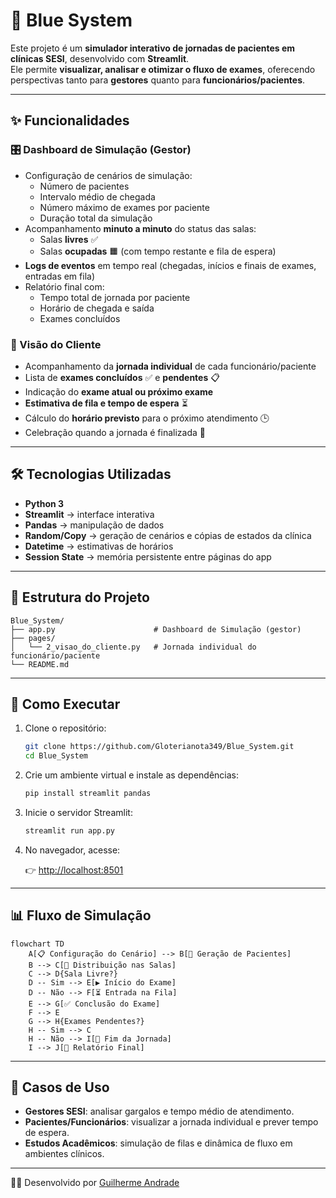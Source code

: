# 🔹 Blue System

Este projeto é um **simulador interativo de jornadas de pacientes em clínicas SESI**, desenvolvido com **Streamlit**.  
Ele permite **visualizar, analisar e otimizar o fluxo de exames**, oferecendo perspectivas tanto para **gestores** quanto para **funcionários/pacientes**.

---

## ✨ Funcionalidades

### 🎛️ Dashboard de Simulação (Gestor)
- Configuração de cenários de simulação:
  - Número de pacientes
  - Intervalo médio de chegada
  - Número máximo de exames por paciente
  - Duração total da simulação
- Acompanhamento **minuto a minuto** do status das salas:
  - Salas **livres** ✅
  - Salas **ocupadas** 🟧 (com tempo restante e fila de espera)
- **Logs de eventos** em tempo real (chegadas, inícios e finais de exames, entradas em fila)
- Relatório final com:
  - Tempo total de jornada por paciente
  - Horário de chegada e saída
  - Exames concluídos

### 👤 Visão do Cliente
- Acompanhamento da **jornada individual** de cada funcionário/paciente
- Lista de **exames concluídos** ✅ e **pendentes** 📋
- Indicação do **exame atual ou próximo exame**
- **Estimativa de fila e tempo de espera** ⏳
- Cálculo do **horário previsto** para o próximo atendimento 🕒
- Celebração quando a jornada é finalizada 🎉

---

## 🛠️ Tecnologias Utilizadas

- **Python 3**
- **Streamlit** → interface interativa
- **Pandas** → manipulação de dados
- **Random/Copy** → geração de cenários e cópias de estados da clínica
- **Datetime** → estimativas de horários
- **Session State** → memória persistente entre páginas do app

---

## 📂 Estrutura do Projeto

```text
Blue_System/
├── app.py                      # Dashboard de Simulação (gestor)
├── pages/
│   └── 2_visao_do_cliente.py   # Jornada individual do funcionário/paciente
└── README.md
````

---

## 🚀 Como Executar

1. Clone o repositório:

   ```bash
   git clone https://github.com/Gloterianota349/Blue_System.git
   cd Blue_System
   ```

2. Crie um ambiente virtual e instale as dependências:

   ```bash
   pip install streamlit pandas
   ```

3. Inicie o servidor Streamlit:

   ```bash
   streamlit run app.py
   ```

4. No navegador, acesse:

   👉 [http://localhost:8501](http://localhost:8501)

---

## 📊 Fluxo de Simulação

```mermaid
flowchart TD
    A[📋 Configuração do Cenário] --> B[🚶 Geração de Pacientes]
    B --> C[🏥 Distribuição nas Salas]
    C --> D{Sala Livre?}
    D -- Sim --> E[▶️ Início do Exame]
    D -- Não --> F[⏳ Entrada na Fila]
    E --> G[✅ Conclusão do Exame]
    F --> E
    G --> H{Exames Pendentes?}
    H -- Sim --> C
    H -- Não --> I[🏁 Fim da Jornada]
    I --> J[📑 Relatório Final]
```

---

## 🎯 Casos de Uso

* **Gestores SESI**: analisar gargalos e tempo médio de atendimento.
* **Pacientes/Funcionários**: visualizar a jornada individual e prever tempo de espera.
* **Estudos Acadêmicos**: simulação de filas e dinâmica de fluxo em ambientes clínicos.


---

👨‍💻 Desenvolvido por [Guilherme Andrade](https://github.com/Gloterianota349)
